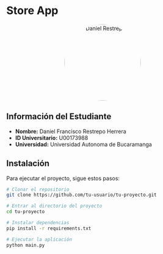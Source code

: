 # Store App

<div align="center">
  <img src="https://avatars.githubusercontent.com/u/65936116?v=4" 
    alt="Daniel Restrepo" 
    style="width:200px;height:200px;border-radius:50%;object-fit:cover;">
</div>

## Información del Estudiante

- **Nombre:** Daniel Francisco Restrepo Herrera
- **ID Universitario:** U00173988
- **Universidad:** Universidad Autonoma de Bucaramanga

## Instalación

Para ejecutar el proyecto, sigue estos pasos:

```bash
# Clonar el repositorio
git clone https://github.com/tu-usuario/tu-proyecto.git

# Entrar al directorio del proyecto
cd tu-proyecto

# Instalar dependencias
pip install -r requirements.txt

# Ejecutar la aplicación
python main.py
```
